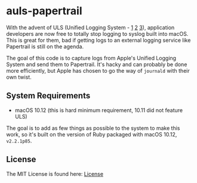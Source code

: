 # auls-papertrail

With the advent of ULS (Unified Logging System - [1](https://developer.apple.com/reference/os/logging) [2](http://devstreaming.apple.com/videos/wwdc/2016/721wh2etddp4ghxhpcg/721/721_unified_logging_and_activity_tracing.pdf) [3](https://developer.apple.com/videos/play/wwdc2016/721/)), application developers are now free to totally stop logging to syslog built into macOS. This is great for them, bad if getting logs to an external logging service like Papertrail is still on the agenda.

The goal of this code is to capture logs from Apple's Unified Logging System and send them to Papertrail. It's hacky and can probably be done more efficiently, but Apple has chosen to go the way of `journald` with their own twist.

## System Requirements

* macOS 10.12 (this is hard minimum requirement, 10.11 did not feature ULS)

The goal is to add as few things as possible to the system to make this work, so it's built on the version of Ruby packaged with macOS 10.12, `v2.2.1p85`.

## License

The MIT License is found here: [License](LICENSE)
